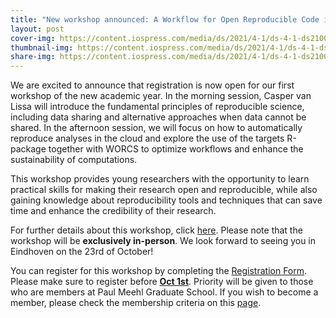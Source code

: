 ```yaml
---
title: "New workshop announced: A Workflow for Open Reproducible Code in Science (WORCS)"
layout: post
cover-img: https://content.iospress.com/media/ds/2021/4-1/ds-4-1-ds210031/ds-4-ds210031-g001.jpg
thumbnail-img: https://content.iospress.com/media/ds/2021/4-1/ds-4-1-ds210031/ds-4-ds210031-g001.jpg
share-img: https://content.iospress.com/media/ds/2021/4-1/ds-4-1-ds210031/ds-4-ds210031-g001.jpg
---
```


We are excited to announce that registration is now open for our first workshop of the new academic year. In the morning session, Casper van Lissa will introduce the fundamental principles of reproducible science, including data sharing and alternative approaches when data cannot be shared. In the afternoon session, we will focus on how to automatically reproduce analyses in the cloud and explore the use of the targets R-package together with WORCS to optimize workflows and enhance the sustainability of computations.

This workshop provides young researchers with the opportunity to learn practical skills for making their research open and reproducible, while also gaining knowledge about reproducibility tools and techniques that can save time and enhance the credibility of their research.

For further details about this workshop, click [here](https://paulmeehlschool.github.io/workshops/workflow/). Please note that the workshop will be **exclusively in-person**. We look forward to seeing you in Eindhoven on the 23rd of October!

You can register for this workshop by completing the [Registration Form](https://forms.office.com/Pages/ResponsePage.aspx?id=R_J9zM5gD0qddXBM9g78ZP_Kihp-VglPgWom9gajHXdUN1VXUFFDVEtSWVJVNUlOUkw0QUo4WkI1WS4u). Please make sure to register before <ins>**Oct 1st**</ins>. Priority will be given to those who are members at Paul Meehl Graduate School. If you wish to become a member, please check the membership criteria on this [page](../membership.md).
